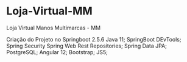 # Loja-Virtual-MM
Loja Virtual Manos Multimarcas - MM

Criação do Projeto no Springboot 2.5.6
Java 11; 
SpringBoot DEvTools; 
Spring Security 
Spring Web Rest Repositories;
Spring Data JPA; 
PostgreSQL;
Angular 12;
Bootstrap;
JS5;
